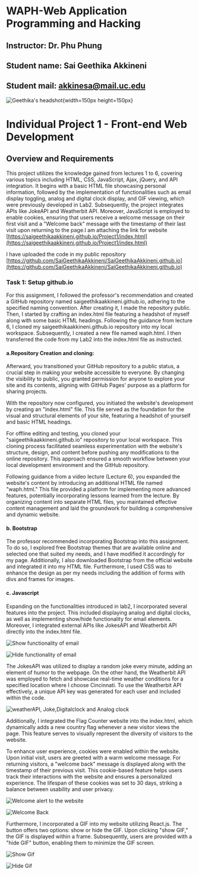 # WAPH-Web Application Programming and Hacking

## Instructor: Dr. Phu Phung

## Student name: Sai Geethika Akkineni

## Student mail: akkinesa@mail.uc.edu

![Geethika's headshot](img/headshot.jpg){width=150px height=150px}

# Individual Project 1 - Front-end Web Development 

## Overview and Requirements 

This project utilizes the knowledge gained from lectures 1 to 6, covering various topics including HTML, CSS, JavaScript, Ajax, jQuery, and API integration. It begins with a basic HTML file showcasing personal information, followed by the implementation of functionalities such as email display toggling, analog and digital clock display, and GIF viewing, which were previously developed in Lab2. Subsequently, the project integrates APIs like JokeAPI and Weatherbit API. Moreover, JavaScript is employed to enable cookies, ensuring that users receive a welcome message on their first visit and a "Welcome back" message with the timestamp of their last visit upon returning to the page.I am attaching the link for website [https://saigeethikaakkineni.github.io/Project1/index.html](https://saigeethikaakkineni.github.io/Project1/index.html)

I have uploaded the code in my public repository [https://github.com/SaiGeethikaAkkineni/SaiGeethikaAkkineni.github.io](https://github.com/SaiGeethikaAkkineni/SaiGeethikaAkkineni.github.io)


### Task 1: Setup github.io

For this assignment, I followed the professor's recommendation and created a GitHub repository named saigeethikaakkineni.github.io, adhering to the specified naming convention. After creating it, I made the repository public. Then, I started by crafting an index.html file featuring a headshot of myself along with some basic HTML headings. Following the guidance from lecture 6, I cloned my saigeethikaakkineni.github.io repository into my local workspace. Subsequently, I created a new file named waph.html. I then transferred the code from my Lab2 into the index.html file as instructed.


#### a.Repository Creation and cloning:

   Afterward, you transitioned your GitHub repository to a public status, a crucial step in making your website accessible to everyone. By changing the visibility to public, you granted permission for anyone to explore your site and its contents, aligning with GitHub Pages' purpose as a platform for sharing projects.

With the repository now configured, you initiated the website's development by creating an "index.html" file. This file served as the foundation for the visual and structural elements of your site, featuring a headshot of yourself and basic HTML headings.

For offline editing and testing, you cloned your "saigeethikaakkineni.github.io" repository to your local workspace. This cloning process facilitated seamless experimentation with the website's structure, design, and content before pushing any modifications to the online repository. This approach ensured a smooth workflow between your local development environment and the GitHub repository.

Following guidance from a video lecture (Lecture 6), you expanded the website's content by introducing an additional HTML file named "waph.html." This file provided a platform for implementing more advanced features, potentially incorporating lessons learned from the lecture. By organizing content into separate HTML files, you maintained effective content management and laid the groundwork for building a comprehensive and dynamic website.



####  b. Bootstrap

The professor recommended incorporating Bootstrap into this assignment. To do so, I explored free Bootstrap themes that are available online and selected one that suited my needs, and I have modified it accordingly for my page. Additionally, I also downloaded Bootstrap from the official website and integrated it into my HTML file. Furthermore, I used CSS was to enhance the design as per my needs including the addition of forms with divs and frames for images.


#### c. Javascript

Expanding on the functionalities introduced in lab2, I incorporated several features into the project. This included displaying analog and digital clocks, as well as implementing show/hide functionality for email elements. Moreover, I integrated external APIs like JokesAPI and Weatherbit API directly into the index.html file.

![Show functionality of email](img/SS6.png)

![Hide functionality of email](img/SS7.png)


The JokesAPI was utilized to display a random joke every minute, adding an element of humor to the webpage. On the other hand, the Weatherbit API was employed to fetch and showcase real-time weather conditions for a specified location where I choose Cincinnati. To use the Weatherbit API effectively, a unique API key was generated for each user and included within the code.

![weatherAPI, Joke,Digitalclock and Analog clock](img/SS5.png)

Additionally, I integrated the Flag Counter website into the index.html, which dynamically adds a new country flag whenever a new visitor views the page. This feature serves to visually represent the diversity of visitors to the website.

To enhance user experience, cookies were enabled within the website. Upon initial visit, users are greeted with a warm welcome message. For returning visitors, a "welcome back" message is displayed along with the timestamp of their previous visit. This cookie-based feature helps users track their interactions with the website and ensures a personalized experience. The lifespan of these cookies was set to 30 days, striking a balance between usability and user privacy.



![Welcome alert to the website](img/SS1.png)

![Welcome Back](img/SS2.png)

Furthermore, I incorporated a GIF into my website utilizing React.js. The button offers two options: show or hide the GIF. Upon clicking "show GIF," the GIF is displayed within a frame. Subsequently, users are provided with a "hide GIF" button, enabling them to minimize the GIF screen.

![Show Gif](img/SS3.png)

![Hide Gif](img/SS4.png)
